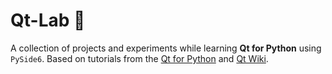 # Qt-Lab 🚀

A collection of projects and experiments while learning **Qt for Python** using `PySide6`. Based on tutorials from the [Qt for Python](https://doc.qt.io/qtforpython-6/index.html) and [Qt Wiki](https://wiki.qt.io/Main).
